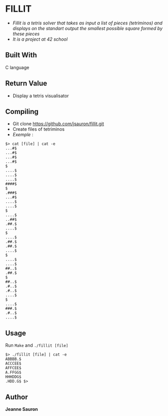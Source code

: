 # FILLIT
  
* *Fillit is a tetris solver that takes as input a list of pieces (tetriminos) and displays on the standart output the smallest possible square formed by these pieces*
* *It is a project at 42 school*

## Built With

C language

## Return Value
 
* Display a tetris visualisator
 
## Compiling
 
* Git clone https://github.com/jsauron/fillit.git
* Create files of tetriminos
* *Exemple* :
```
$> cat [file] | cat -e
...#$
...#$
...#$
...#$
$
....$
....$
....$
####$
$ 
.###$
...#$ 
....$
....$ 
$
....$
..##$
.##.$
....$
$ 
....$
.##.$
.##.$
....$
$
....$
....$
##..$
.##.$
$
##..$
.#..$ 
.#..$
....$ 
$
....$
###.$
.#..$
....$
```
## Usage

Run `Make` and `./fillit [file]`

```
$> ./fillit [file] | cat -e
ABBBB.$
ACCCEE$
AFFCEE$
A.FFGG$
HHHDDG$
.HDD.G$ $>
```

## Author

**Jeanne Sauron**
